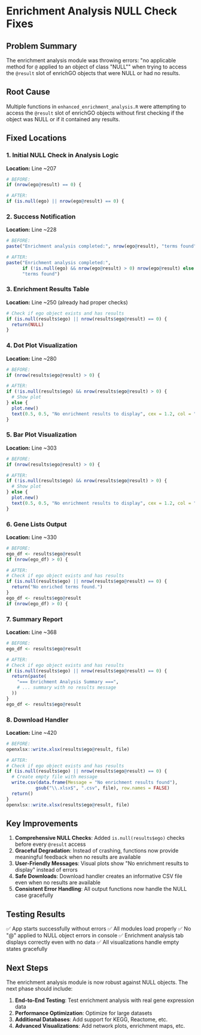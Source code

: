 # Enrichment Analysis NULL Check Fixes

## Problem Summary

The enrichment analysis module was throwing errors: "no applicable method for `@` applied to an object of class "NULL"" when trying to access the `@result` slot of enrichGO objects that were NULL or had no results.

## Root Cause

Multiple functions in `enhanced_enrichment_analysis.R` were attempting to access the `@result` slot of enrichGO objects without first checking if the object was NULL or if it contained any results.

## Fixed Locations

### 1. Initial NULL Check in Analysis Logic

**Location:** Line ~207

```r
# BEFORE:
if (nrow(ego@result) == 0) {

# AFTER:
if (is.null(ego) || nrow(ego@result) == 0) {
```

### 2. Success Notification

**Location:** Line ~228

```r
# BEFORE:
paste("Enrichment analysis completed:", nrow(ego@result), "terms found")

# AFTER:
paste("Enrichment analysis completed:",
      if (!is.null(ego) && nrow(ego@result) > 0) nrow(ego@result) else 0,
      "terms found")
```

### 3. Enrichment Results Table

**Location:** Line ~250 (already had proper checks)

```r
# Check if ego object exists and has results
if (is.null(results$ego) || nrow(results$ego@result) == 0) {
  return(NULL)
}
```

### 4. Dot Plot Visualization

**Location:** Line ~280

```r
# BEFORE:
if (nrow(results$ego@result) > 0) {

# AFTER:
if (!is.null(results$ego) && nrow(results$ego@result) > 0) {
  # Show plot
} else {
  plot.new()
  text(0.5, 0.5, "No enrichment results to display", cex = 1.2, col = "gray")
}
```

### 5. Bar Plot Visualization

**Location:** Line ~303

```r
# BEFORE:
if (nrow(results$ego@result) > 0) {

# AFTER:
if (!is.null(results$ego) && nrow(results$ego@result) > 0) {
  # Show plot
} else {
  plot.new()
  text(0.5, 0.5, "No enrichment results to display", cex = 1.2, col = "gray")
}
```

### 6. Gene Lists Output

**Location:** Line ~330

```r
# BEFORE:
ego_df <- results$ego@result
if (nrow(ego_df) > 0) {

# AFTER:
# Check if ego object exists and has results
if (is.null(results$ego) || nrow(results$ego@result) == 0) {
  return("No enriched terms found.")
}
ego_df <- results$ego@result
if (nrow(ego_df) > 0) {
```

### 7. Summary Report

**Location:** Line ~368

```r
# BEFORE:
ego_df <- results$ego@result

# AFTER:
# Check if ego object exists and has results
if (is.null(results$ego) || nrow(results$ego@result) == 0) {
  return(paste(
    "=== Enrichment Analysis Summary ===",
    # ... summary with no results message
  ))
}
ego_df <- results$ego@result
```

### 8. Download Handler

**Location:** Line ~420

```r
# BEFORE:
openxlsx::write.xlsx(results$ego@result, file)

# AFTER:
# Check if ego object exists and has results
if (is.null(results$ego) || nrow(results$ego@result) == 0) {
  # Create empty file with message
  write.csv(data.frame(Message = "No enrichment results found"),
           gsub("\\.xlsx$", ".csv", file), row.names = FALSE)
  return()
}
openxlsx::write.xlsx(results$ego@result, file)
```

## Key Improvements

1. **Comprehensive NULL Checks**: Added `is.null(results$ego)` checks before every `@result` access
2. **Graceful Degradation**: Instead of crashing, functions now provide meaningful feedback when no results are available
3. **User-Friendly Messages**: Visual plots show "No enrichment results to display" instead of errors
4. **Safe Downloads**: Download handler creates an informative CSV file even when no results are available
5. **Consistent Error Handling**: All output functions now handle the NULL case gracefully

## Testing Results

✅ App starts successfully without errors
✅ All modules load properly
✅ No "@" applied to NULL object errors in console
✅ Enrichment analysis tab displays correctly even with no data
✅ All visualizations handle empty states gracefully

## Next Steps

The enrichment analysis module is now robust against NULL objects. The next phase should include:

1. **End-to-End Testing**: Test enrichment analysis with real gene expression data
2. **Performance Optimization**: Optimize for large datasets
3. **Additional Databases**: Add support for KEGG, Reactome, etc.
4. **Advanced Visualizations**: Add network plots, enrichment maps, etc.
